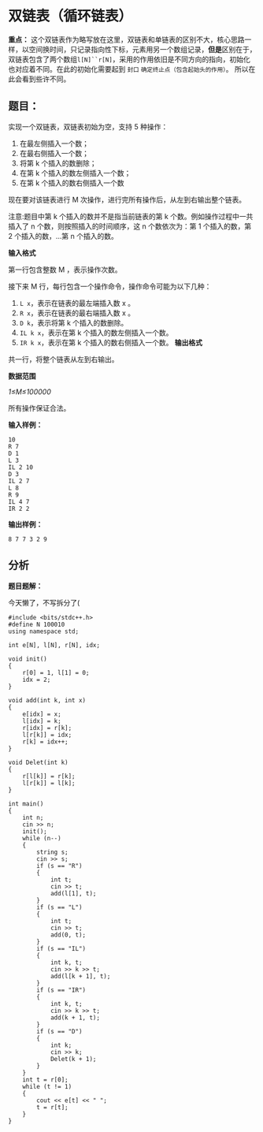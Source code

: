 # 双链表（循环链表）

**重点：** 这个双链表作为略写放在这里，双链表和单链表的区别不大，核心思路一样，以空间换时间，只记录指向性下标，元素用另一个数组记录，**但是**区别在于，双链表包含了两个数组`l[N]``r[N]`，采用的作用依旧是不同方向的指向，初始化也对应着不同。在此的初始化需要起到 `封口` `确定终止点（包含起始头的作用）`。
所以在此会看到些许不同。

## 题目：
实现一个双链表，双链表初始为空，支持 5
 种操作：

1. 在最左侧插入一个数；
2. 在最右侧插入一个数；
3. 将第 k
 个插入的数删除；
4. 在第 k
 个插入的数左侧插入一个数；
5. 在第 k
 个插入的数右侧插入一个数

现在要对该链表进行 M
 次操作，进行完所有操作后，从左到右输出整个链表。

注意:题目中第 k
 个插入的数并不是指当前链表的第 k
 个数。例如操作过程中一共插入了 n
 个数，则按照插入的时间顺序，这 n
 个数依次为：第 1
 个插入的数，第 2
 个插入的数，…第 n
 个插入的数。

**输入格式**

第一行包含整数 M
，表示操作次数。

接下来 M
 行，每行包含一个操作命令，操作命令可能为以下几种：

1. `L x`，表示在链表的最左端插入数 x
。
2. `R x`，表示在链表的最右端插入数 x
。
3. `D k`，表示将第 k
 个插入的数删除。
4. `IL k x`，表示在第 k
 个插入的数左侧插入一个数。
5. `IR k x`，表示在第 k
 个插入的数右侧插入一个数。
**输出格式**

共一行，将整个链表从左到右输出。

**数据范围**

*1≤M≤100000*

所有操作保证合法。

**输入样例：**

```
10
R 7
D 1
L 3
IL 2 10
D 3
IL 2 7
L 8
R 9
IL 4 7
IR 2 2
```
**输出样例：**
```
8 7 7 3 2 9
```

## 分析

**题目题解：**

今天懒了，不写拆分了(

```
#include <bits/stdc++.h>
#define N 100010
using namespace std;

int e[N], l[N], r[N], idx;

void init()
{
    r[0] = 1, l[1] = 0;
    idx = 2;
}

void add(int k, int x)
{
    e[idx] = x;
    l[idx] = k;
    r[idx] = r[k];
    l[r[k]] = idx;
    r[k] = idx++;
}

void Delet(int k)
{
    r[l[k]] = r[k];
    l[r[k]] = l[k];
}

int main()
{
    int n;
    cin >> n;
    init();
    while (n--)
    {
        string s;
        cin >> s;
        if (s == "R")
        {
            int t;
            cin >> t;
            add(l[1], t);
        }
        if (s == "L")
        {
            int t;
            cin >> t;
            add(0, t);
        }
        if (s == "IL")
        {
            int k, t;
            cin >> k >> t;
            add(l[k + 1], t);
        }
        if (s == "IR")
        {
            int k, t;
            cin >> k >> t;
            add(k + 1, t);
        }
        if (s == "D")
        {
            int k;
            cin >> k;
            Delet(k + 1);
        }
    }
    int t = r[0];
    while (t != 1)
    {
        cout << e[t] << " ";
        t = r[t];
    }
}
```
